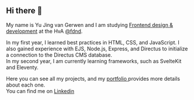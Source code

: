## Hi there 👋

<!--
**yujing-student/Yujing-student** is a ✨ _special_ ✨ repository because its `README.md` (this file) appears on your GitHub profile.




Here are some ideas to get you started:

- 🔭 I’m currently working on ...
- 🌱 I’m currently learning ...
- 👯 I’m looking to collaborate on ...
- 🤔 I’m looking for help with ...
- 💬 Ask me about ...
- 📫 How to reach me: ...
- 😄 Pronouns: ...
- ⚡ Fun fact: ...
-->

My name is Yu Jing van Gerwen and I am studying <a href="https://www.hva.nl/opleidingen/ad-frontend-design-and-development?gad_source=1&gclid=Cj0KCQjwvpy5BhDTARIsAHSilykElpKWGA5rnxZlu2ETEpY9xJeN-_hlOL3_IH_1Y0Q8928FYlYelJcaAqRpEALw_wcB">Frontend design & development</a> at the HvA <a href="https://github.com/fdnd">@fdnd</a>.


In my first year, I learned best practices in HTML, CSS, and JavaScript. I also gained experience with EJS, Node.js, Express, and Directus to initialize a connection to the Directus CMS database.
<br>
In my second year, I am currently learning frameworks, such as SvelteKit and Eleventy.

Here you can see all my projects, and my <a href="https://i-love-web-dun.vercel.app/">portfolio </a> provides more details about each one.
<br>
You can find me on <a href="https://www.linkedin.com/in/yu-jing-van-gerwen-a959431b7?lipi=urn%3Ali%3Apage%3Ad_flagship3_profile_view_base_contact_details%3Bb9528yw7RYecDvOa9rVhqw%3D%3D">Linkedin</a>

